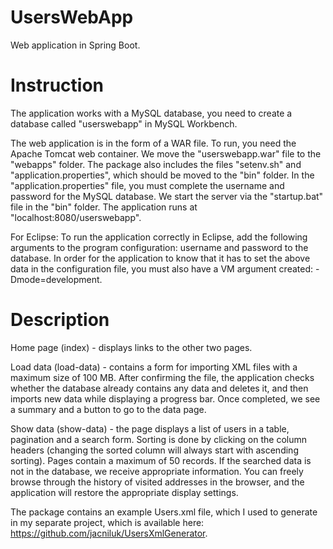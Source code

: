 # UsersWebApp
Web application in Spring Boot.

# Instruction

The application works with a MySQL database, you need to create a database called "userswebapp" in MySQL Workbench.

The web application is in the form of a WAR file.
To run, you need the Apache Tomcat web container.
We move the "userswebapp.war" file to the "webapps" folder.
The package also includes the files "setenv.sh" and "application.properties", which should be moved to the "bin" folder.
In the "application.properties" file, you must complete the username and password for the MySQL database.
We start the server via the "startup.bat" file in the "bin" folder.
The application runs at "localhost:8080/userswebapp".

For Eclipse:
To run the application correctly in Eclipse, add the following arguments to the program configuration: username and password to the database.
In order for the application to know that it has to set the above data in the configuration file, you must also have a VM argument created: -Dmode=development.

# Description

Home page (index) - displays links to the other two pages.

Load data (load-data) - contains a form for importing XML files with a maximum size of 100 MB. After confirming the file, the application checks whether the database already contains any data and deletes it, and then imports new data while displaying a progress bar. Once completed, we see a summary and a button to go to the data page.

Show data (show-data) - the page displays a list of users in a table, pagination and a search form. Sorting is done by clicking on the column headers (changing the sorted column will always start with ascending sorting). Pages contain a maximum of 50 records. If the searched data is not in the database, we receive appropriate information. You can freely browse through the history of visited addresses in the browser, and the application will restore the appropriate display settings.

The package contains an example Users.xml file, which I used to generate in my separate project, which is available here: https://github.com/jacniluk/UsersXmlGenerator.
